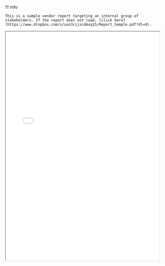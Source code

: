 !!! info
    
    This is a sample vendor report targeting an internal group of stakeholders. If the report does not load, [click here](https://www.dropbox.com/s/uvn3cijscdmxq15/Report_Sample.pdf?dl=0).

<iframe src="../Report_Sample.pdf" height="750" width="100%" title="User Guide Sample"></iframe>
